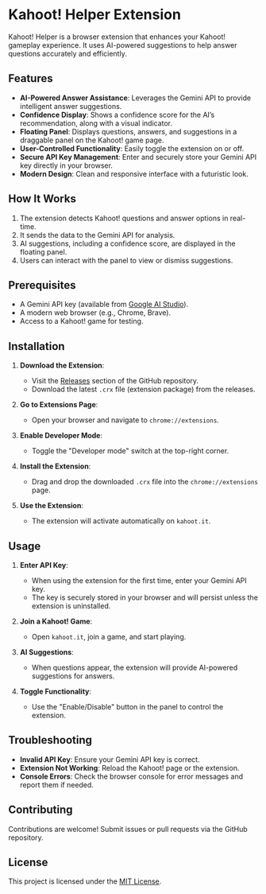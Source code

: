 # Kahoot! Helper Extension

Kahoot! Helper is a browser extension that enhances your Kahoot! gameplay experience. It uses AI-powered suggestions to help answer questions accurately and efficiently.

## Features

- **AI-Powered Answer Assistance**: Leverages the Gemini API to provide intelligent answer suggestions.
- **Confidence Display**: Shows a confidence score for the AI’s recommendation, along with a visual indicator.
- **Floating Panel**: Displays questions, answers, and suggestions in a draggable panel on the Kahoot! game page.
- **User-Controlled Functionality**: Easily toggle the extension on or off.
- **Secure API Key Management**: Enter and securely store your Gemini API key directly in your browser.
- **Modern Design**: Clean and responsive interface with a futuristic look.

## How It Works

1. The extension detects Kahoot! questions and answer options in real-time.
2. It sends the data to the Gemini API for analysis.
3. AI suggestions, including a confidence score, are displayed in the floating panel.
4. Users can interact with the panel to view or dismiss suggestions.

## Prerequisites

- A Gemini API key (available from [Google AI Studio](https://aistudio.google.com/app/apikey)).
- A modern web browser (e.g., Chrome, Brave).
- Access to a Kahoot! game for testing.

## Installation

1. **Download the Extension**:
   - Visit the [Releases](https://github.com/xtle0o0/kahoothelper/releases) section of the GitHub repository.
   - Download the latest `.crx` file (extension package) from the releases.

2. **Go to Extensions Page**:
   - Open your browser and navigate to `chrome://extensions`.

3. **Enable Developer Mode**:
   - Toggle the "Developer mode" switch at the top-right corner.

4. **Install the Extension**:
   - Drag and drop the downloaded `.crx` file into the `chrome://extensions` page.

5. **Use the Extension**:
   - The extension will activate automatically on `kahoot.it`.

## Usage

1. **Enter API Key**:
   - When using the extension for the first time, enter your Gemini API key.
   - The key is securely stored in your browser and will persist unless the extension is uninstalled.
   
2. **Join a Kahoot! Game**:
   - Open `kahoot.it`, join a game, and start playing.

3. **AI Suggestions**:
   - When questions appear, the extension will provide AI-powered suggestions for answers.

4. **Toggle Functionality**:
   - Use the "Enable/Disable" button in the panel to control the extension.

## Troubleshooting

- **Invalid API Key**: Ensure your Gemini API key is correct.
- **Extension Not Working**: Reload the Kahoot! page or the extension.
- **Console Errors**: Check the browser console for error messages and report them if needed.

## Contributing

Contributions are welcome! Submit issues or pull requests via the GitHub repository.

## License

This project is licensed under the [MIT License](LICENSE).
